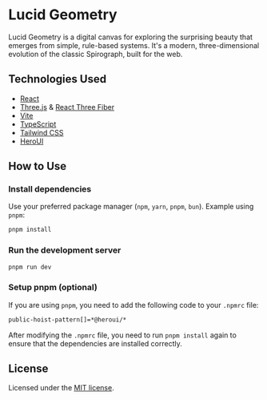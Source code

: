 # Lucid Geometry

Lucid Geometry is a digital canvas for exploring the surprising beauty that emerges from simple, rule-based systems. It's a modern, three-dimensional evolution of the classic Spirograph, built for the web.

## Technologies Used

- [React](https://react.dev/)
- [Three.js](https://threejs.org/) & [React Three Fiber](https://docs.pmnd.rs/react-three-fiber/getting-started/introduction)
- [Vite](https://vitejs.dev/)
- [TypeScript](https://www.typescriptlang.org/)
- [Tailwind CSS](https://tailwindcss.com/)
- [HeroUI](https://heroui.com/)

## How to Use

### Install dependencies

Use your preferred package manager (`npm`, `yarn`, `pnpm`, `bun`). Example using `pnpm`:

```bash
pnpm install
```

### Run the development server

```bash
pnpm run dev
```

### Setup pnpm (optional)

If you are using `pnpm`, you need to add the following code to your `.npmrc` file:

```bash
public-hoist-pattern[]=*@heroui/*
```

After modifying the `.npmrc` file, you need to run `pnpm install` again to ensure that the dependencies are installed correctly.

## License

Licensed under the [MIT license](https://github.com/frontio-ai/vite-template/blob/main/LICENSE).
